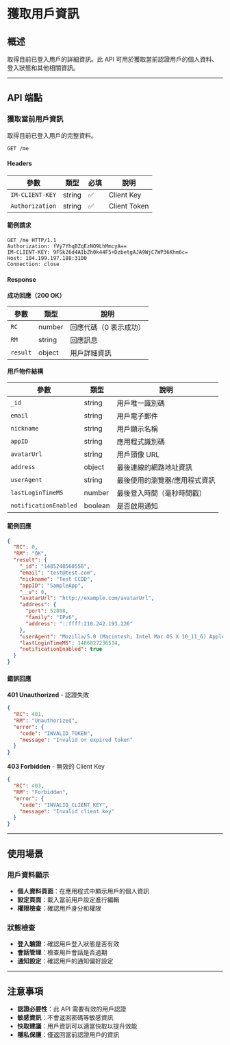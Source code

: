 # 獲取用戶資訊

## 概述

取得目前已登入用戶的詳細資訊。此 API 可用於獲取當前認證用戶的個人資料、登入狀態和其他相關資訊。

------

## API 端點

### 獲取當前用戶資訊

取得目前已登入用戶的完整資料。

```http
GET /me
```

#### Headers

| 參數            | 類型   | 必填 | 說明           |
| --------------- | ------ | ---- | -------------- |
| `IM-CLIENT-KEY` | string | ✅    | Client Key     |
| `Authorization` | string | ✅    | Client Token   |

#### 範例請求

```http
GET /me HTTP/1.1
Authorization: fVy7YhqBZqEzNO9LhMmcyA==
IM-CLIENT-KEY: 9FSk26d4AIbZh0k44F5+DzbetgAJA9WjC7WP36Khm6c=
Host: 104.199.197.188:3100
Connection: close
```

#### Response

**成功回應（200 OK）**

| 參數     | 類型   | 說明                   |
| -------- | ------ | ---------------------- |
| `RC`     | number | 回應代碼（0 表示成功） |
| `RM`     | string | 回應訊息               |
| `result` | object | 用戶詳細資訊           |

**用戶物件結構**

| 參數                    | 類型   | 說明                          |
| ----------------------- | ------ | ----------------------------- |
| `_id`                   | string | 用戶唯一識別碼                |
| `email`                 | string | 用戶電子郵件                  |
| `nickname`              | string | 用戶顯示名稱                  |
| `appID`                 | string | 應用程式識別碼                |
| `avatarUrl`             | string | 用戶頭像 URL                  |
| `address`               | object | 最後連線的網路地址資訊        |
| `userAgent`             | string | 最後使用的瀏覽器/應用程式資訊 |
| `lastLoginTimeMS`       | number | 最後登入時間（毫秒時間戳）    |
| `notificationEnabled`   | boolean| 是否啟用通知                  |

#### 範例回應

```json
{
  "RC": 0,
  "RM": "OK",
  "result": {
    "_id": "1485248560558",
    "email": "test@test.com",
    "nickname": "Test CCDD",
    "appID": "SampleApp",
    "__v": 0,
    "avatarUrl": "http://example.com/avatarUrl",
    "address": {
      "port": 52808,
      "family": "IPv6",
      "address": "::ffff:210.242.193.226"
    },
    "userAgent": "Mozilla/5.0 (Macintosh; Intel Mac OS X 10_11_6) AppleWebKit/537.36 (KHTML, like Gecko) Chrome/55.0.2883.95 Safari/537.36",
    "lastLoginTimeMS": 1486027236514,
    "notificationEnabled": true
  }
}
```

#### 錯誤回應

**401 Unauthorized** - 認證失敗

```json
{
  "RC": 401,
  "RM": "Unauthorized",
  "error": {
    "code": "INVALID_TOKEN",
    "message": "Invalid or expired token"
  }
}
```

**403 Forbidden** - 無效的 Client Key

```json
{
  "RC": 403,
  "RM": "Forbidden",
  "error": {
    "code": "INVALID_CLIENT_KEY",
    "message": "Invalid client key"
  }
}
```

------

## 使用場景

### 用戶資料顯示
- **個人資料頁面**：在應用程式中顯示用戶的個人資訊
- **設定頁面**：載入當前用戶設定進行編輯
- **權限檢查**：確認用戶身分和權限

### 狀態檢查
- **登入驗證**：確認用戶登入狀態是否有效
- **會話管理**：檢查用戶會話是否過期
- **通知設定**：確認用戶的通知偏好設定

------

## 注意事項

- **認證必要性**：此 API 需要有效的用戶認證
- **敏感資訊**：不會返回密碼等敏感資訊
- **快取建議**：用戶資訊可以適當快取以提升效能
- **隱私保護**：僅返回當前認證用戶的資訊
